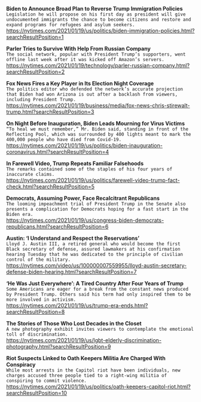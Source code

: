 **Biden to Announce Broad Plan to Reverse Trump Immigration Policies**\
`Legislation he will propose on his first day as president will give undocumented immigrants the chance to become citizens and restore and expand programs for refugees and asylum seekers.`\
https://nytimes.com/2021/01/19/us/politics/biden-immigration-policies.html?searchResultPosition=1

**Parler Tries to Survive With Help From Russian Company**\
`The social network, popular with President Trump’s supporters, went offline last week after it was kicked off Amazon’s servers.`\
https://nytimes.com/2021/01/19/technology/parler-russian-company.html?searchResultPosition=2

**Fox News Fires a Key Player in Its Election Night Coverage**\
`The politics editor who defended the network’s accurate projection that Biden had won Arizona is out after a backlash from viewers, including President Trump.`\
https://nytimes.com/2021/01/19/business/media/fox-news-chris-stirewalt-trump.html?searchResultPosition=3

**On Night Before Inauguration, Biden Leads Mourning for Virus Victims**\
`“To heal we must remember,” Mr. Biden said, standing in front of the Reflecting Pool, which was surrounded by 400 lights meant to mark the 400,000 people who have died from Covid-19.`\
https://nytimes.com/2021/01/19/us/politics/biden-inauguration-coronavirus.html?searchResultPosition=4

**In Farewell Video, Trump Repeats Familiar Falsehoods**\
`The remarks contained some of the staples of his four years of inaccurate claims.`\
https://nytimes.com/2021/01/19/us/politics/farewell-video-trump-fact-check.html?searchResultPosition=5

**Democrats, Assuming Power, Face Recalcitrant Republicans**\
`The looming impeachment trial of President Trump in the Senate also presents a complication for Democrats hoping for a fast start in the Biden era.`\
https://nytimes.com/2021/01/19/us/congress-biden-democrats-republicans.html?searchResultPosition=6

**Austin: ‘I Understand and Respect the Reservations’**\
`Lloyd J. Austin III, a retired general who would become the first Black secretary of defense, assured lawmakers at his confirmation hearing Tuesday that he was dedicated to the principle of civilian control of the military.`\
https://nytimes.com/video/us/100000007559955/lloyd-austin-secretary-defense-biden-hearing.html?searchResultPosition=7

**‘He Was Just Everywhere’: A Tired Country After Four Years of Trump**\
`Some Americans are eager for a break from the constant news produced by President Trump. Others said his term had only inspired them to be more involved in activism.`\
https://nytimes.com/2021/01/19/us/trump-era-ends.html?searchResultPosition=8

**The Stories of Those Who Lost Decades in the Closet**\
`A new photography exhibit invites viewers to contemplate the emotional toll of discrimination.`\
https://nytimes.com/2021/01/19/us/lgbt-elderly-discrimination-photography.html?searchResultPosition=9

**Riot Suspects Linked to Oath Keepers Militia Are Charged With Conspiracy**\
`While most arrests in the Capitol riot have been individuals, new charges accused three people tied to a right-wing militia of conspiring to commit violence.`\
https://nytimes.com/2021/01/19/us/politics/oath-keepers-capitol-riot.html?searchResultPosition=10

